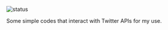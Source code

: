 ![status](https://github.com/tbotaq/twitter-rb/workflows/Ruby/badge.svg)

Some simple codes that interact with Twitter APIs for my use.
